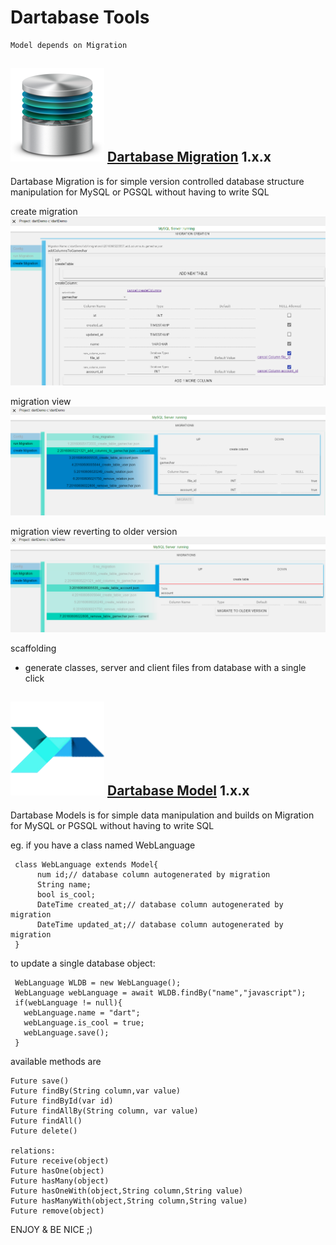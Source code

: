 Dartabase Tools
===================

    Model depends on Migration
    
![logo](https://raw.githubusercontent.com/HannesRammer/Dartabase/master/dartabase_migration/Database-Migration-Logo-150.png) [Dartabase Migration](http://pub.dartlang.org/packages/dartabase_migration) 1.x.x
--------------------
  Dartabase Migration is for simple version controlled database structure manipulation 
  for MySQL or PGSQL without having to write SQL

create migration
  ![one](https://raw.githubusercontent.com/HannesRammer/Dartabase/master/dartabase_migration/doc/createColumn2.PNG)
  
migration view
  ![one](https://raw.githubusercontent.com/HannesRammer/Dartabase/master/dartabase_migration/doc/runMigration1.PNG)
  
migration view reverting to older version
  ![one](https://raw.githubusercontent.com/HannesRammer/Dartabase/master/dartabase_migration/doc/revertMigration2.PNG)
  
scaffolding
  - generate classes, server and client files from database with a single click 
      
![logo](https://raw.githubusercontent.com/HannesRammer/Dartabase/master/dartabase_model/Database-Model-Logo-new-150.png) [Dartabase Model](http://pub.dartlang.org/packages/dartabase_model) 1.x.x
--------------------
  Dartabase Models is for simple data manipulation and builds on Migration 
  for MySQL or PGSQL without having to write SQL

  eg.
  if you have a class named WebLanguage
   
     class WebLanguage extends Model{
   	      num id;// database column autogenerated by migration		
   		  String name;
   		  bool is_cool;
   		  DateTime created_at;// database column autogenerated by migration
          DateTime updated_at;// database column autogenerated by migration
   	 }
   	 
  to update a single database object:

     WebLanguage WLDB = new WebLanguage();
     WebLanguage webLanguage = await WLDB.findBy("name","javascript");
     if(webLanguage != null){
       webLanguage.name = "dart";
       webLanguage.is_cool = true;
       webLanguage.save();
     }
     
  available methods are
    
    Future save() 
    Future findBy(String column,var value)
    Future findById(var id)
    Future findAllBy(String column, var value)
    Future findAll()
    Future delete()
    
    relations:
    Future receive(object)
    Future hasOne(object)
    Future hasMany(object)
    Future hasOneWith(object,String column,String value)
    Future hasManyWith(object,String column,String value)
    Future remove(object)
    
    
ENJOY & BE NICE ;)